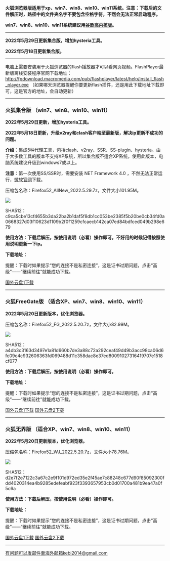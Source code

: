 **火狐浏览器版适用于xp、win7、win8、win10、win11系统。注意：下载后的文件解压时，路径中的文件夹名字不要包含空格字符，不然会无法正常启动程序。**

**win7、win8、win10、win11系统建议用[谷歌高内核版](https://github.com/Alvin9999/new-pac/wiki/%E9%AB%98%E5%86%85%E6%A0%B8%E7%89%88)。**

***

**2022年5月29日更新集合版，增加hysteria工具。**

**2022年5月18日更新集合版。**

***

电脑上需要安装用于火狐浏览器的flash播放器才可以看网页视频。FlashPlayer最新版离线安装程序官网下载地址：
http://fpdownload.macromedia.com/pub/flashplayer/latest/help/install_flash_player.exe （如果哪天浏览器提醒你要更新flash插件，还是用此下载地址下载即可，这是官方的地址，会自动更新）

***

### 火狐集合版 （win7、win8、win10、win11）

**2022年5月29日更新，增加hysteria工具。**

**2022年5月18日更新，升级v2ray和clash客户端至最新版，解决ip更新不成功的问题。**

**介绍**：集成5种代理工具，包括clash、v2ray、SSR、SS-plugin、hysteria。由于大多数工具的版本不支持XP系统，所以集合版不适合XP系统，使用此版本，电脑系统建议升级到windows7或以上。

**注意**：第一次使用SS/SSR时，需要安装 NET Framework 4.0 ，不然无法正常运行，[微软官网](https://www.microsoft.com/zh-cn/download/details.aspx?id=17718)下载。

压缩包名称：Firefox52_AllNew_2022.5.29.7z，文件大小101.95M。

![](https://fastly.jsdelivr.net/gh/Alvin9999/pac2/softimag/firefox0528.png)

SHA512：c9ca5cbe13cf4655b3da22ba2b1daf5f8db1cc053be2385f5b20be0cb34fd0a0668327d03f10623d1109b2f0f1259cfcaecb142ca07ed84bdfced049b298e679

**使用方法：下载后解压，按使用说明（必看）操作即可。不好用的时候记得按照使用说明更新一下ip。**

**下载地址：**

提醒：下载时如果提示“您的连接不是私密连接”，这是证书过期问题，点击“高级”——“继续前往”就能成功下载。

[国外云盘1下载](https://tr601.free4444.xyz/Firefox52_AllNew_2022.5.29.7z) 

***

### 火狐FreeGate版 （适合XP、win7、win8、win10、win11）

**2022年5月20日更新版本，优化浏览器。**

压缩包名称：Firefox52_FG_2022.5.20.7z，文件大小82.99M。

![](https://fastly.jsdelivr.net/gh/Alvin9999/pac2/softimag/firefox11282.PNG)

SHA512：a4db3c3163d3497e1a81d660b7de3a88c72a292ceaf49d49b3acc98ca06d6fc09c4c932606363fd069488d11c358dac8e37ed80091027316419707e1518cf077

**使用方法：下载后解压，按使用说明（必看）操作即可。**

**下载地址：**

提醒：下载时如果提示“您的连接不是私密连接”，这是证书过期问题，点击“高级”——“继续前往”就能成功下载。

[国外云盘1下载](https://tr601.free4444.xyz/Firefox52_FG_2022.5.20.7z) 
[国外云盘2下载](https://tr201.free4444.xyz/Firefox52_FG_2022.5.20.7z) 


***

### 火狐无界版 （适合XP、win7、win8、win10、win11）

**2022年5月20日更新版本，优化浏览器。**

压缩包名称：Firefox52_WJ_2022.5.20.7z，文件大小78.76M。

![](https://fastly.jsdelivr.net/gh/Alvin9999/pac2/softimag/firefox11283.PNG)

SHA512：d2e7f2e7122c3a67c2e9f101d972ed35e2f45ae7c88248c677d90f85092300fdd4020314ea4b9285edefeabf923f3393657953cb0d01700a481b9ea47a0f5c6a

**使用方法：下载后解压，按使用说明（必看）操作即可。**

**下载地址：**

提醒：下载时如果提示“您的连接不是私密连接”，这是证书过期问题，点击“高级”——“继续前往”就能成功下载。

[国外云盘1下载](https://tr601.free4444.xyz/Firefox52_WJ_2022.5.20.7z) 
[国外云盘2下载](https://tr201.free4444.xyz/Firefox52_WJ_2022.5.20.7z) 

***

有问题可以发邮件至海外邮箱kebi2014@gmail.com